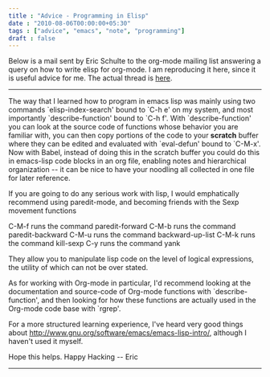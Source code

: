 ```yaml
---
title : "Advice - Programming in Elisp"
date : "2010-08-06T00:00:00+05:30"
tags : ["advice", "emacs", "note", "programming"]
draft : false
---
```


Below is a mail sent by Eric Schulte to the org-mode mailing list
answering a query on how to write elisp for org-mode. I am
reproducing it here, since it is useful advice for me. The actual
thread is [here](http://permalink.gmane.org/gmane.emacs.orgmode/27579).

---

The way that I learned how to program in emacs lisp was mainly
using two commands \`elisp-index-search' bound to \`C-h e' on my
system, and most importantly \`describe-function' bound to \`C-h f'.
With \`describe-function' you can look at the source code of
functions whose behavior you are familiar with, you can then copy
portions of the code to your **scratch** buffer where they can be
edited and evaluated with \`eval-defun' bound to \`C-M-x'.  Now with
Babel, instead of doing this in the scratch buffer you could do
this in emacs-lisp code blocks in an org file, enabling notes and
hierarchical organization -- it can be nice to have your noodling
all collected in one file for later reference.

If you are going to do any serious work with lisp, I would
emphatically recommend using paredit-mode, and becoming friends
with the Sexp movement functions

C-M-f	runs the command paredit-forward
C-M-b	runs the command paredit-backward
C-M-u	runs the command backward-up-list
C-M-k	runs the command kill-sexp
C-y	runs the command yank

They allow you to manipulate lisp code on the level of logical
expressions, the utility of which can not be over stated.

As for working with Org-mode in particular, I'd recommend looking
at the documentation and source-code of Org-mode functions with
\`describe-function', and then looking for how these functions are
actually used in the Org-mode code base with \`rgrep'.

For a more structured learning experience, I've heard very good
things about <http://www.gnu.org/software/emacs/emacs-lisp-intro/>,
although I haven't used it myself.

Hope this helps.  Happy Hacking -- Eric

---
